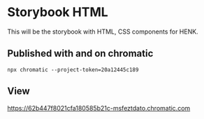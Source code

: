 # Storybook HTML
This will be the storybook with HTML, CSS components for HENK.

## Published with and on chromatic
```
npx chromatic --project-token=20a12445c189
```

## View
https://62b447f8021cfa180585b21c-msfeztdato.chromatic.com